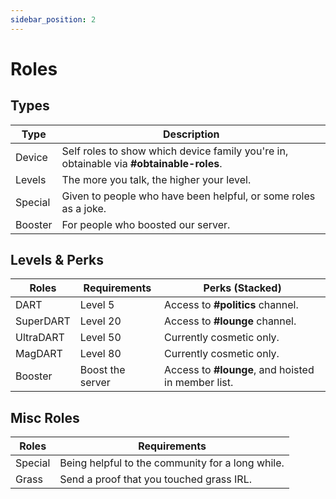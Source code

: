 ```yaml
---
sidebar_position: 2
---
```


# Roles

## Types

| Type    | Description                                                                             |
|---------|-----------------------------------------------------------------------------------------|
| Device  | Self roles to show which device family you're in, obtainable via **#obtainable-roles**. |
| Levels  | The more you talk, the higher your level.                                               |
| Special | Given to people who have been helpful, or some roles as a joke.                         |
| Booster | For people who boosted our server.                                                      |


## Levels & Perks

| Roles     | Requirements     | Perks (Stacked)                                            |
|-----------|------------------|------------------------------------------------------------|
| DART      | Level 5          | Access to **#politics** channel.                           |
| SuperDART | Level 20         | Access to **#lounge** channel.                             |
| UltraDART | Level 50         | Currently cosmetic only.                                   |
| MagDART   | Level 80         | Currently cosmetic only.                                   |
| Booster   | Boost the server | Access to **#lounge**, and hoisted in member list.         |

## Misc Roles

| Roles     | Requirements                                     |
|-----------|--------------------------------------------------|
| Special   | Being helpful to the community for a long while. |
| Grass     | Send a proof that you touched grass IRL.         |